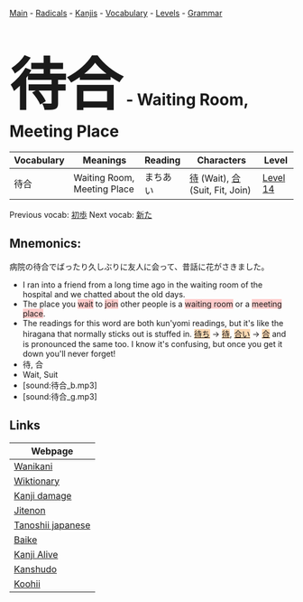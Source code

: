 <style> bigfont {font-size: 100px}</style>
[Main](../README.md) -
[Radicals](../radicals.md) -
[Kanjis](../kanjis.md) -
[Vocabulary](../vocabulary.md) -
[Levels](../levels.md) -
[Grammar](../grammar.md)
# <bigfont> 待合</bigfont> - Waiting Room, Meeting Place 

| Vocabulary | Meanings | Reading | Characters | Level |
| --- | --- | --- | --- | --- |
| 待合 | Waiting Room, Meeting Place | まちあい |  [待](../kanjis/待.md) (Wait), [合](../kanjis/合.md) (Suit, Fit, Join) | [Level 14](../levels/wk_level14.md) |

Previous vocab: [初歩](初歩.md) Next vocab: [新た](新た.md) 

## Mnemonics:
病院の待合でばったり久しぶりに友人に会って、昔話に花がさきました。
* I ran into a friend from a long time ago in the waiting room of the hospital and we chatted about the old days.
* The place you <span style="background-color:#ffcccb"> wait</span> to <span style="background-color:#ffcccb"> join</span> other people is a <span style="background-color:#ffcccb"> waiting room</span> or a <span style="background-color:#ffcccb"> meeting place</span>.
* The readings for this word are both kun'yomi readings, but it's like the hiragana that normally sticks out is stuffed in. <span style="background-color:#fed8b1"> [待ち]([待](https://jisho.org/search/待)ち)</span> → <span style="background-color:#fed8b1"> [待](https://jisho.org/search/待)</span>, <span style="background-color:#fed8b1"> [合い]([合](https://jisho.org/search/合)い)</span> → <span style="background-color:#fed8b1"> [合](https://jisho.org/search/合)</span> and is pronounced the same too. I know it's confusing, but once you get it down you'll never forget!
* 待, 合
* Wait, Suit
* [sound:待合_b.mp3]
* [sound:待合_g.mp3]


## Links 

| Webpage |
| --- |
| [Wanikani          ](https://www.wanikani.com/kanji/待合) |
| [Wiktionary        ](https://en.wiktionary.org/wiki/待合) |
| [Kanji damage      ](http://www.kanjidamage.com/kanji/search?utf8=✓&q=待合) |
| [Jitenon           ](https://jitenon.com/kanji/待合) |
| [Tanoshii japanese ](https://www.tanoshiijapanese.com/dictionary/kanji.cfm?k=待合) |
| [Baike             ](https://baike.baidu.com/item/待合) |
| [Kanji Alive       ](https://app.kanjialive.com/待合) |
| [Kanshudo          ](https://www.kanshudo.com/searchmn?q=待合) |
| [Koohii            ](https://kanji.koohii.com/study/kanji/待合) |
